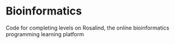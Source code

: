 Bioinformatics
==============
Code for completing levels on Rosalind, the online bioinformatics programming learning platform
